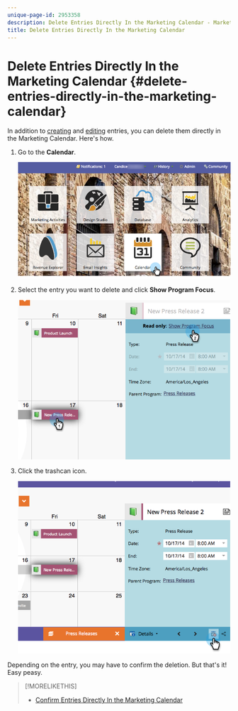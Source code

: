 ```yaml
---
unique-page-id: 2953358
description: Delete Entries Directly In the Marketing Calendar - Marketo Docs - Product Documentation
title: Delete Entries Directly In the Marketing Calendar
---
```


# Delete Entries Directly In the Marketing Calendar {#delete-entries-directly-in-the-marketing-calendar}

In addition to  [creating](create-entries-directly-in-the-marketing-calendar.md) and  [editing](edit-entries-directly-in-the-marketing-calendar.md) entries, you can delete them directly in the Marketing Calendar. Here's how.

1. Go to the **Calendar**.

   ![](assets/2017-05-10-15-30-47-4.png)

1. Select the entry you want to delete and click **Show Program Focus**.

   ![](assets/image2014-10-20-13-3a20-3a33.png)

1. Click the trashcan icon.

   ![](assets/image2014-10-20-13-3a20-3a42.png)

Depending on the entry, you may have to confirm the deletion. But that's it! Easy peasy.

>[!MORELIKETHIS]
>
>* [Confirm Entries Directly In the Marketing Calendar](confirm-entries-directly-in-the-marketing-calendar.md)
>

